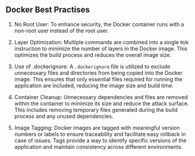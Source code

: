 ## Docker Best Practises

1. No Root User:
   To enhance security, the Docker container runs with a non-root user instead of the root user.

2. Layer Optimization:
   Multiple commands are combined into a single `RUN` instruction to minimize the number of layers in the Docker image.
   This optimizes the build process and reduces the overall image size.

3. Use of .dockerignore:
   A `.dockerignore` file is utilized to exclude unnecessary files and directories from being copied into the Docker
   image. This ensures that only essential files required for running the application are included, reducing the image
   size and build time.

4. Container Cleanup:
   Unnecessary dependencies and files are removed within the container to minimize its size and reduce the attack
   surface. This includes removing temporary files generated during the build process and any unused dependencies.

5. Image Tagging:
   Docker images are tagged with meaningful version numbers or labels to ensure traceability and facilitate easy
   rollback in case of issues. Tags provide a way to identify specific versions of the application and maintain
   consistency across different environments.